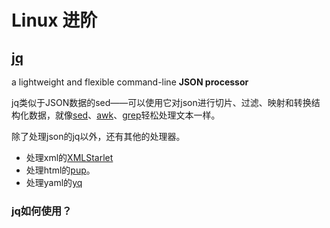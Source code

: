 # Linux 进阶

## [jq](https://stedolan.github.io/jq/)

a lightweight and flexible command-line **JSON processor**

jq类似于JSON数据的sed——可以使用它对json进行切片、过滤、映射和转换结构化数据，就像[sed](/linux/command.md)、[awk](/linux/command.md)、[grep](/linux/command.md)轻松处理文本一样。

除了处理json的jq以外，还有其他的处理器。

* 处理xml的[XMLStarlet](http://xmlstar.sourceforge.net)
* 处理html的[pup](https://github.com/ericchiang/pup)。
* 处理yaml的[yq](https://github.com/mikefarah/yq)

### jq如何使用？



